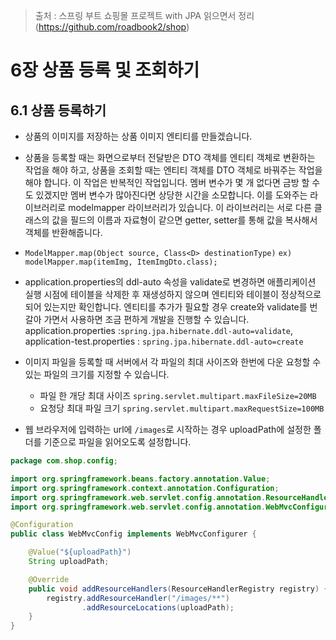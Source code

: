 > 출처 :  스프링 부트 쇼핑몰 프로젝트 with JPA 읽으면서 정리 (https://github.com/roadbook2/shop)

# 6장 상품 등록 및 조회하기
## 6.1 상품 등록하기
- 상품의 이미지를 저장하는 상품 이미지 엔티티를 만들겠습니다.
- 상품을 등록할 때는 화면으로부터 전달받은 DTO 객체를 엔티티 객체로 변환하는 작업을 해야 하고, 상품을 조회할 때는 엔티티 객체를 DTO 객체로 바꿔주는 작업을 해야 합니다.
이 작업은 반복적인 작업입니다. 멤버 변수가 몇 개 없다면 금방 할 수도 있겠지만 멤버 변수가 많아진다면 상당한 시간을 소모합니다.
이를 도와주는 라이브러리로 modelmapper 라이브러리가 있습니다. 이 라이브러리는 서로 다른 클래스의 값을 필드의 이름과 자료형이 같으면 getter, setter를 통해 값을 복사해서 객체를 반환해줍니다.
- `ModelMapper.map(Object source, Class<D> destinationType)` `ex) modelMapper.map(itemImg, ItemImgDto.class);`
- application.properties의 ddl-auto 속성을 validate로 변경하면 애플리케이션 실행 시점에 테이블을 삭제한 후 재생성하지 않으며 엔티티와 테이블이
정상적으로 되어 있는지만 확인합니다. 엔티티를 추가가 필요할 경우 create와 validate를 번갈아 가면서 사용하면 조금 편하게 개발을 진행할 수 있습니다.
application.properties :`spring.jpa.hibernate.ddl-auto=validate`, application-test.properties : `spring.jpa.hibernate.ddl-auto=create`
- 이미지 파일을 등록할 때 서버에서 각 파일의 최대 사이즈와 한번에 다운 요청할 수 있는 파일의 크기를 지정할 수 있습니다.
    * 파일 한 개당 최대 사이즈 `spring.servlet.multipart.maxFileSize=20MB`
    * 요청당 최대 파일 크기 `spring.servlet.multipart.maxRequestSize=100MB`

- 웹 브라우저에 입력하는 url에 `/images`로 시작하는 경우 uploadPath에 설정한 폴더를 기준으로 파일을 읽어오도록 설정합니다.
```java
package com.shop.config;

import org.springframework.beans.factory.annotation.Value;
import org.springframework.context.annotation.Configuration;
import org.springframework.web.servlet.config.annotation.ResourceHandlerRegistry;
import org.springframework.web.servlet.config.annotation.WebMvcConfigurer;

@Configuration
public class WebMvcConfig implements WebMvcConfigurer {

    @Value("${uploadPath}")
    String uploadPath;

    @Override
    public void addResourceHandlers(ResourceHandlerRegistry registry) {
        registry.addResourceHandler("/images/**")
                .addResourceLocations(uploadPath);
    }
}
```
